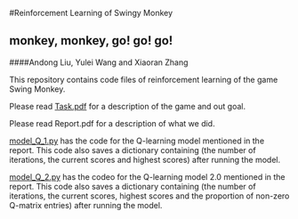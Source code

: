 
#Reinforcement Learning of Swingy Monkey 
## monkey, monkey, go! go! go!

####Andong Liu, Yulei Wang and Xiaoran Zhang

This repository contains code files of reinforcement learning of the game Swing Monkey.

Please read [Task.pdf](https://github.com/aannieliu/monkeymonkeygogogo/blob/master/Task.pdf) for a description of the game and out goal.

Please read Report.pdf for a description of what we did.


[model_Q_1.py](https://github.com/aannieliu/monkeymonkeygogogo/blob/master/model_Q_1.py)  has the code for the Q-learning model mentioned in the report.
            This code also saves a dictionary containing (the number of iterations, the current scores and highest scores) after running the model.

[model_Q_2.py](https://github.com/aannieliu/monkeymonkeygogogo/blob/master/model_Q_2.py)  has the codeo for the Q-learning model 2.0 mentioned in the report.
            This code also saves a dictionary containing (the number of iterations, the current scores, highest scores and the proportion of non-zero Q-matrix entries) after running the model.


